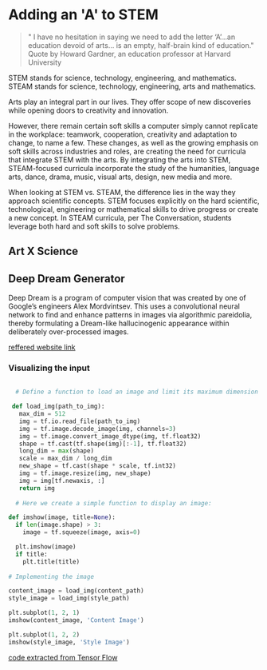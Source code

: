 # Adding an 'A' to STEM
>  " I have no hesitation in saying we need to add the letter ‘A’…an education devoid of arts… is an empty, half-brain kind of education." 
Quote by Howard Gardner, an education professor at Harvard University


STEM stands for science, technology, engineering, and mathematics.
STEAM stands for science, technology, engineering, arts and mathematics.

Arts play an integral part in our lives. They offer scope of new discoveries while opening doors to creativity and innovation.  

However, there remain certain soft skills a computer simply cannot replicate in the workplace: teamwork, cooperation, creativity and adaptation to change, to name a few. These changes, as well as the growing emphasis on soft skills across industries and roles, are creating the need for curricula that integrate STEM with the arts. By integrating the arts into STEM, STEAM-focused curricula incorporate the study of the humanities, language arts, dance, drama, music, visual arts, design, new media and more.

When looking at STEM vs. STEAM, the difference lies in the way they approach scientific concepts. STEM focuses explicitly on the hard scientific, technological, engineering or mathematical skills to drive progress or create a new concept. In STEAM curricula, per The Conversation, students leverage both hard and soft skills to solve problems. 


## Art X Science


## Deep Dream Generator
Deep Dream is a program of computer vision that was created by one of Google’s engineers Alex Mordvintsev. This uses a convolutional neural network to find and enhance patterns in images via algorithmic pareidolia, thereby formulating a Dream-like hallucinogenic appearance within deliberately over-processed images.

[reffered website link](https://hackernoon.com/deep-dream-with-tensorflow-a-practical-guide-to-build-your-first-deep-dream-experience-f91df601f479)

### Visualizing the input 
```python
  
  # Define a function to load an image and limit its maximum dimension to 512 pixels.

 def load_img(path_to_img):
   max_dim = 512
   img = tf.io.read_file(path_to_img)
   img = tf.image.decode_image(img, channels=3)
   img = tf.image.convert_image_dtype(img, tf.float32)
   shape = tf.cast(tf.shape(img)[:-1], tf.float32)
   long_dim = max(shape)
   scale = max_dim / long_dim
   new_shape = tf.cast(shape * scale, tf.int32)
   img = tf.image.resize(img, new_shape)
   img = img[tf.newaxis, :]
   return img
   
  # Here we create a simple function to display an image:

def imshow(image, title=None):
  if len(image.shape) > 3:
    image = tf.squeeze(image, axis=0)

  plt.imshow(image)
  if title:
    plt.title(title)
    
# Implementing the image

content_image = load_img(content_path)
style_image = load_img(style_path)

plt.subplot(1, 2, 1)
imshow(content_image, 'Content Image')

plt.subplot(1, 2, 2)
imshow(style_image, 'Style Image')
```
[code extracted from Tensor Flow](https://www.tensorflow.org/tutorials/generative/style_transfer)
